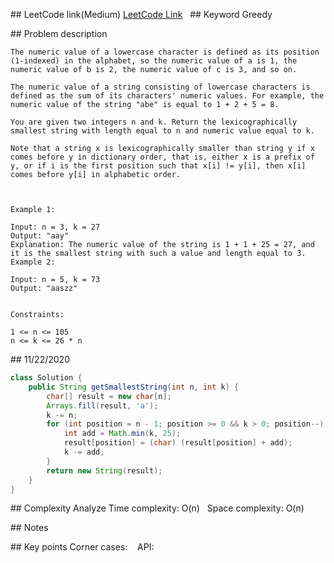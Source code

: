## LeetCode link(Medium)
[LeetCode Link](https://leetcode.com/problems/smallest-string-with-a-given-numeric-value/)
 
## Keyword
Greedy

## Problem description
```
The numeric value of a lowercase character is defined as its position (1-indexed) in the alphabet, so the numeric value of a is 1, the numeric value of b is 2, the numeric value of c is 3, and so on.

The numeric value of a string consisting of lowercase characters is defined as the sum of its characters' numeric values. For example, the numeric value of the string "abe" is equal to 1 + 2 + 5 = 8.

You are given two integers n and k. Return the lexicographically smallest string with length equal to n and numeric value equal to k.

Note that a string x is lexicographically smaller than string y if x comes before y in dictionary order, that is, either x is a prefix of y, or if i is the first position such that x[i] != y[i], then x[i] comes before y[i] in alphabetic order.

 

Example 1:

Input: n = 3, k = 27
Output: "aay"
Explanation: The numeric value of the string is 1 + 1 + 25 = 27, and it is the smallest string with such a value and length equal to 3.
Example 2:

Input: n = 5, k = 73
Output: "aaszz"
 

Constraints:

1 <= n <= 105
n <= k <= 26 * n
```
## 11/22/2020
```java
class Solution {
    public String getSmallestString(int n, int k) {
        char[] result = new char[n];
        Arrays.fill(result, 'a');
        k -= n;
        for (int position = n - 1; position >= 0 && k > 0; position--) {
            int add = Math.min(k, 25);
            result[position] = (char) (result[position] + add);
            k -= add;
        }
        return new String(result);
    }
}
```

## Complexity Analyze
Time complexity: O(n)  
Space complexity: O(n)

## Notes
  

## Key points
Corner cases:   
API: